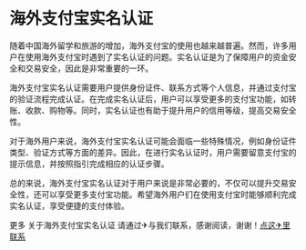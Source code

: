 # 海外支付宝实名认证

随着中国海外留学和旅游的增加，海外支付宝的使用也越来越普遍。然而，许多用户在使用海外支付宝时遇到了实名认证的问题。实名认证是为了保障用户的资金安全和交易安全，因此是非常重要的一环。

海外支付宝实名认证需要用户提供身份证件、联系方式等个人信息，并通过支付宝的验证流程完成认证。在完成实名认证后，用户可以享受更多的支付宝功能，如转账、收款、购物等。同时，实名认证也有助于提升用户的信用等级，提高交易安全性。

对于海外用户来说，海外支付宝实名认证可能会面临一些特殊情况，例如身份证件类型、验证方式等方面的差异。因此，在进行实名认证时，用户需要留意支付宝的提示信息，并按照指引完成相应的认证步骤。

总的来说，海外支付宝实名认证对于用户来说是非常必要的，不仅可以提升交易安全性，还可以享受更多支付宝功能。希望海外用户们在使用支付宝时能够顺利完成实名认证，享受便捷的支付体验。

更多 关于海外支付宝实名认证 请通过✈与我们联系，感谢阅读，谢谢！[点这✈里联系](https://w.k02.cc)